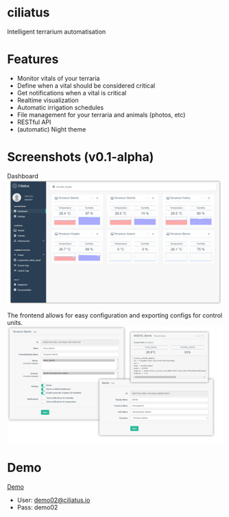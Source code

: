 # ciliatus
Intelligent terrarium automatisation

# Features

* Monitor vitals of your terraria
* Define when a vital should be considered critical
* Get notifications when a vital is critical
* Realtime visualization
* Automatic irrigation schedules
* File management for your terraria and animals (photos, etc)
* RESTful API
* (automatic) Night theme

# Screenshots (v0.1-alpha)
Dashboard
![Dashboard](/ciliatus_demo01.png?raw=true)

The frontend allows for easy configuration and exporting configs for control units.
![Configuration](/ciliatus_demo02.png?raw=true)

# Demo

[Demo](https://demo01.ciliatus.io)

* User: demo02@ciliatus.io
* Pass: demo02

